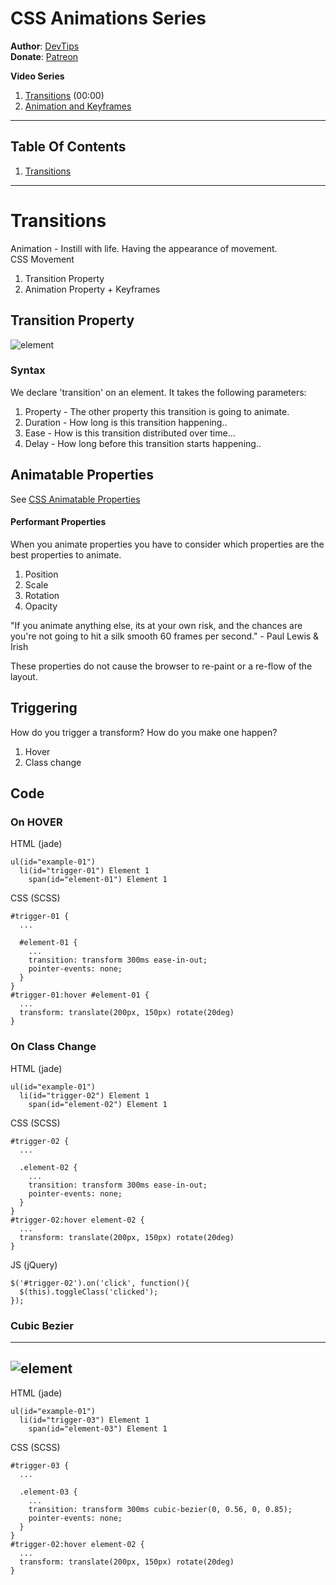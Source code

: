 # CSS Animations Series
**Author**: [DevTips](https://www.youtube.com/channel/UCyIe-61Y8C4_o-zZCtO4ETQ)  
**Donate**: [Patreon](https://www.patreon.com/DevTips)  

**Video Series**  
1. [Transitions](https://youtu.be/wz3kElLbEHE) (00:00)
1. [Animation and Keyframes]()
---

## Table Of Contents
1. [Transitions](#transitions)
---


# Transitions
Animation - Instill with life. Having the appearance of movement.  
CSS Movement
1. Transition Property
2. Animation Property + Keyframes

## Transition Property
![element](https://raw.github.com/elwoodberry/education/master/_img/diagrams/transitions__001.png)
### Syntax
We declare 'transition' on an element. It takes the following parameters:
1. Property - The other property this transition is going to animate.
1. Duration - How long is this transition happening..
1. Ease - How is this transition distributed over time...
1. Delay - How long before this transition starts happening..

## Animatable Properties
See [CSS Animatable Properties](http://oli.jp/2010/css-animatable-properties/)  

#### Performant Properties
When you animate properties you have to consider which properties are the best properties to animate.  
1. Position
1. Scale
1. Rotation
1. Opacity

"If you animate anything else, its at your own risk, and the chances are you're not going to hit a silk smooth 60 frames per second." - Paul Lewis & Irish  

These properties do not cause the browser to re-paint or a re-flow of the layout.

## Triggering
How do you trigger a transform? How do you make one happen?
1. Hover
1. Class change

## Code

### On HOVER
HTML (jade)
```
ul(id="example-01")
  li(id="trigger-01") Element 1
    span(id="element-01") Element 1
```
CSS (SCSS)
```
#trigger-01 {
  ...

  #element-01 {
    ...
    transition: transform 300ms ease-in-out;
    pointer-events: none;
  }
}
#trigger-01:hover #element-01 {
  ...
  transform: translate(200px, 150px) rotate(20deg)
}
```
### On Class Change
HTML (jade)
```
ul(id="example-01")
  li(id="trigger-02") Element 1
    span(id="element-02") Element 1
```
CSS (SCSS)
```
#trigger-02 {
  ...

  .element-02 {
    ...
    transition: transform 300ms ease-in-out;
    pointer-events: none;
  }
}
#trigger-02:hover element-02 {
  ...
  transform: translate(200px, 150px) rotate(20deg)
}
```
JS (jQuery)
```
$('#trigger-02').on('click', function(){
  $(this).toggleClass('clicked');
});
```
### Cubic Bezier
---
![element](https://raw.github.com/elwoodberry/education/master/_img/diagrams/transitions__002.png)
---
HTML (jade)
```
ul(id="example-01")
  li(id="trigger-03") Element 1
    span(id="element-03") Element 1
```
CSS (SCSS)
```
#trigger-03 {
  ...

  .element-03 {
    ...
    transition: transform 300ms cubic-bezier(0, 0.56, 0, 0.85);
    pointer-events: none;
  }
}
#trigger-02:hover element-02 {
  ...
  transform: translate(200px, 150px) rotate(20deg)
}
```
